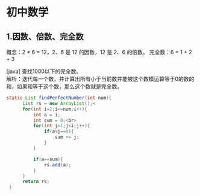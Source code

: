 初中数学
============
1.因数、倍数、完全数
------------
  概念：2 * 6 = 12，2、6 是 12 的因数，12 是 2、6 的倍数。 完全数：6 = 1 + 2 + 3

  [java] 查找1000以下的完全数。<br>
  解析：迭代每一个数，并计算出所有小于当前数并能被这个数模运算等于0的数的和，如果和等于这个数，那么这个数就是完全数。<br>
  ```java
  static List findPerfectNumber(int num){
        List rs = new ArrayList();<
        for(int i=2;i<=num;i++){
            int a = i;
            int sum = 0;<br>
            for(int j=1;j<i;j++){
                if(a%j==0){
                    sum += j;
                }
            }

            if(a==sum){
                rs.add(a);
            }
        }
        return rs;
   }
   ```